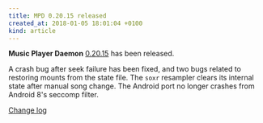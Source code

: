 ```yaml
---
title: MPD 0.20.15 released
created_at: 2018-01-05 18:01:04 +0100
kind: article
---
```


**Music Player Daemon**
[0.20.15](http://www.musicpd.org/download/mpd/0.20/mpd-0.20.15.tar.xz)
has been released.

A crash bug after seek failure has been fixed, and two bugs related to
restoring mounts from the state file.  The `soxr` resampler clears its
internal state after manual song change.  The Android port no longer
crashes from Android 8's seccomp filter.

[Change log](http://git.musicpd.org/cgit/master/mpd.git/plain/NEWS?h=v0.20.15)
